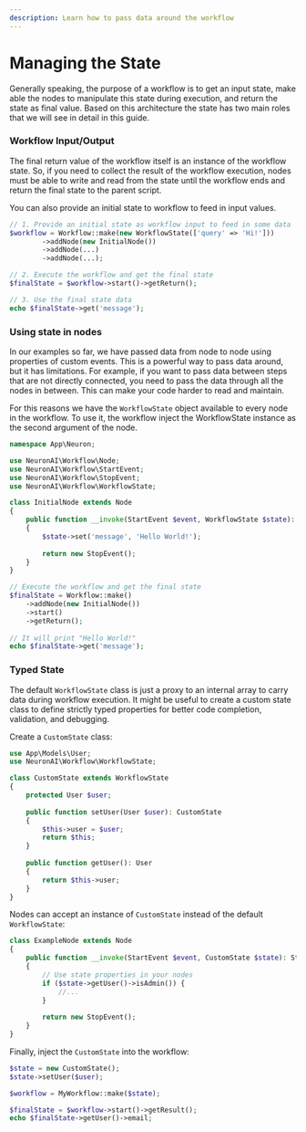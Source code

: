 ```yaml
---
description: Learn how to pass data around the workflow
---
```


# Managing the State

Generally speaking, the purpose of a workflow is to get an input state, make able the nodes to manipulate this state during execution, and return the state as final value. Based on this architecture the state has two main roles that we will see in detail in this guide.

### Workflow Input/Output

The final return value of the workflow itself is an instance of the workflow state. So, if you need to collect the result of the workflow execution, nodes must be able to write and read from the state until the workflow ends and return the final state to the parent script.

You can also provide an initial state to workflow to feed in input values.

```php
// 1. Provide an initial state as workflow input to feed in some data
$workflow = Workflow::make(new WorkflowState(['query' => 'Hi!']))
        ->addNode(new InitialNode())
        ->addNode(...)
        ->addNode(...);

// 2. Execute the workflow and get the final state
$finalState = $workflow->start()->getReturn();

// 3. Use the final state data
echo $finalState->get('message');
```

### Using state in nodes

In our examples so far, we have passed data from node to node using properties of custom events. This is a powerful way to pass data around, but it has limitations. For example, if you want to pass data between steps that are not directly connected, you need to pass the data through all the nodes in between. This can make your code harder to read and maintain.

For this reasons we have the `WorkflowState` object available to every node in the workflow. To use it, the workflow inject the WorkflowState instance as the second argument of the node.&#x20;

```php
namespace App\Neuron;

use NeuronAI\Workflow\Node;
use NeuronAI\Workflow\StartEvent;
use NeuronAI\Workflow\StopEvent;
use NeuronAI\Workflow\WorkflowState;

class InitialNode extends Node
{
    public function __invoke(StartEvent $event, WorkflowState $state): StopEvent
    {
        $state->set('message', 'Hello World!');
        
        return new StopEvent();
    }
}

// Execute the workflow and get the final state
$finalState = Workflow::make()
    ->addNode(new InitialNode())
    ->start()
    ->getReturn();
    
// It will print "Hello World!"
echo $finalState->get('message');
```

### Typed State

The default `WorkflowState` class is just a proxy to an internal array to carry data during workflow execution. It might be useful to create a custom state class to define strictly typed properties for better code completion, validation, and debugging.

Create a `CustomState` class:

```php
use App\Models\User;
use NeuronAI\Workflow\WorkflowState;

class CustomState extends WorkflowState
{
    protected User $user;
    
    public function setUser(User $user): CustomState
    {
        $this->user = $user;
        return $this;
    }
    
    public function getUser(): User
    {
        return $this->user;
    }
}
```

Nodes can accept an instance of `CustomState` instead of the default `WorkflowState`:

```php
class ExampleNode extends Node 
{
    public function __invoke(StartEvent $event, CustomState $state): StopEvent
    {
        // Use state properties in your nodes
        if ($state->getUser()->isAdmin()) {
            //...
        }
        
        return new StopEvent();
    }
}
```

Finally, inject the `CustomState` into the workflow:

```php
$state = new CustomState();
$state->setUser($user);

$workflow = MyWorkflow::make($state);

$finalState = $workflow->start()->getResult();
echo $finalState->getUser()->email;
```
